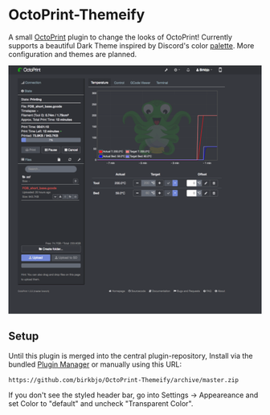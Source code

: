 # OctoPrint-Themeify

A small [OctoPrint](https://github.com/foosel/OctoPrint) plugin to change the looks of OctoPrint!
Currently supports a beautiful Dark Theme inspired by Discord's color [palette](https://discordapp.com/branding). More configuration and themes are planned.


![](extras/discorded_ss.png)

## Setup

Until this plugin is merged into the central plugin-repository, Install via the bundled [Plugin Manager](https://github.com/foosel/OctoPrint/wiki/Plugin:-Plugin-Manager)
or manually using this URL:

    https://github.com/birkbjo/OctoPrint-Themeify/archive/master.zip


If you don't see the styled header bar, go into Settings -> Appeareance and set Color to "default" and uncheck "Transparent Color".
